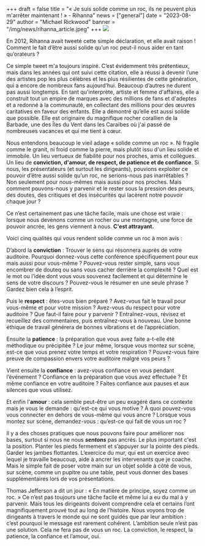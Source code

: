 +++
draft = false
title = "« Je suis solide comme un roc, ils ne peuvent plus m'arrêter maintenant ! » - Rihanna"
news = ["general"]
date = "2023-08-29"
author = "Michael Rickwood"
banner = "/img/news/rihanna_article.jpeg"
+++
![](/img/news/rihanna_article.jpeg)

En 2012, Rihanna avait tweeté cette simple déclaration, et elle avait raison ! Comment le fait d’être aussi solide qu’un roc peut-il nous aider en tant qu’orateurs ? 

Ce simple tweet m'a toujours inspiré. C’est évidemment très prétentieux, mais dans les années qui ont suivi cette citation, elle a réussi à devenir l’une des artistes pop les plus célèbres et les plus résilientes de cette génération, qui a encore de nombreux fans aujourd’hui. Beaucoup d’autres ne durent pas aussi longtemps. En tant qu'interprète, artiste et femme d'affaires, elle a construit tout un empire de marques avec des millions de fans et d'adeptes et a redonné à la communauté, en collectant des millions pour des œuvres caritatives en faveur des enfants. Elle a démontré qu’elle est aussi solide que possible. Elle est originaire du magnifique rocher corallien de la Barbade, une des Îles du Vent dans les Caraïbes où j'ai passé de nombreuses vacances et qui me tient à cœur.

Nous entendons beaucoup le vieil adage « solide comme un roc ». Ni fragile comme le granit, ni froid comme la pierre, mais plutôt issu d'un lieu solide et immobile. Un lieu vertueux de fiabilité pour nos proches, amis et collègues. Un lieu de **conviction, d'amour, de respect, de patience et de confiance**. Si nous, les présentateurs (et surtout les dirigeants), pouvions exploiter ce pouvoir d’être aussi solide qu’un roc, ne serions-nous pas inarrêtables ? Non seulement pour nous-mêmes mais aussi pour nos proches. Mais comment pouvons-nous y parvenir et le rester sous la pression des peurs, des doutes, des critiques et des insécurités qui lacèrent notre pouvoir chaque jour ?

Ce n’est certainement pas une tâche facile, mais une chose est vraie : lorsque nous devenons comme un rocher ou une montagne, une force de pouvoir ancrée, les gens viennent à nous. **C'est attrayant.**

Voici cinq qualités qui vous rendent solide comme un roc à mon avis :

D’abord la **conviction** : Trouver le sens qui résonnera auprès de votre auditoire. Pourquoi donnez-vous cette conférence spécifiquement pour eux mais aussi pour vous-même ? Pouvez-vous rester simple, sans vous encombrer de douteq ou sans vous cacher derrière la complexité ? Quel est le mot ou l’idée dont vous vous souvenez facilement et qui détermine le sens de votre discours ? Pouvez-vous le résumer en une seule phrase ? Gardez bien cela à l’esprit.

Puis le **respect** : êtes-vous bien préparé ? Avez-vous fait le travail pour vous-même et pour votre mission ? Avez-vous du respect pour votre auditoire ? Que faut-il faire pour y parvenir ? Entraînez-vous, révisez et recueillez des commentaires, puis entraînez-vous à nouveau. Une bonne éthique de travail générera de bonnes vibrations et de l’appréciation.

Ensuite la **patience** : la préparation que vous avez faite a-t-elle été méthodique ou précipitée ? Le jour même, lorsque vous montez sur scène, est-ce que vous prenez votre temps et votre respiration ? Pouvez-vous faire preuve de compassion envers votre auditoire malgré vos peurs ?

Vient ensuite la **confiance** : avez-vous confiance en vous pendant l’événement ? Confiance en la préparation que vous avez effectuée ? Et même confiance en votre auditoire ? Faites confiance aux pauses et aux silences que vous utilisez.

Et enfin l'**amour** : cela semble peut-être un peu exagéré dans ce contexte mais je vous le demande : qu'est-ce qui vous motive ? À quoi pouvez-vous vous connecter en dehors de vous-même qui vous ancre ? Lorsque vous montez sur scène, demandez-vous : qu’est-ce qui fait de vous un roc ?

Il y a des choses pratiques que nous pouvons faire pour améliorer nos bases, surtout si nous ne nous ***sentons*** pas ancrés. Le plus important c'est la position. Planter les pieds fermement et s’appuyer sur la pointe des pieds. Garder les jambes flottantes. L’exercice du mur, qui est un exercice avec lequel je travaille beaucoup, aide à ancrer les intervenants que je coache. Mais le simple fait de poser votre main sur un objet solide à côté de vous, sur scène, comme un pupitre ou une table, peut vous donner des bases supplémentaires lors de vos présentations.

Thomas Jefferson a dit un jour : « En matière de principe, soyez comme un roc. » Ce n’est pas toujours une tâche facile et même lui a eu du mal à y parvenir. Mais tous les dirigeants doivent comprendre cela et certains l’ont magnifiquement prouvé tout au long de l’histoire. Nous voyons trop de dirigeants à travers le monde qui ne sont guidés que par leur ambition : c’est pourquoi le message est rarement cohérent. L’ambition seule n’est pas une solution. Cela ne fera pas de vous un roc. La conviction, le respect, la patience, la confiance et l’amour, oui.